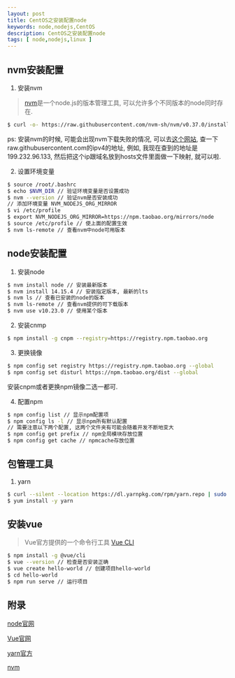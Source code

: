 ```yaml
---
layout: post
title: CentOS之安装配置node
keywords: node,nodejs,CentOS
description: CentOS之安装配置node
tags: [ node,nodejs,linux ]
---
```


## nvm安装配置
1. 安装nvm
> [nvm](https://github.com/nvm-sh/nvm)是一个node.js的版本管理工具, 可以允许多个不同版本的node同时存在.

```bash
$ curl -o- https://raw.githubusercontent.com/nvm-sh/nvm/v0.37.0/install.sh | bash
```
ps: 安装nvm的时候, 可能会出现nvm下载失败的情况, 可以去[这个网站](https://www.ipaddress.com), 查一下raw.githubusercontent.com的ipv4的地址, 例如, 我现在查到的地址是199.232.96.133, 然后把这个ip跟域名放到hosts文件里面做一下映射, 就可以啦.

2. 设置环境变量
```bash
$ source /root/.bashrc
$ echo $NVM_DIR // 验证环境变量是否设置成功
$ nvm --version // 验证nvm是否安装成功
// 添加环境变量 NVM_NODEJS_ORG_MIRROR
$ vi /etc/profile
$ export NVM_NODEJS_ORG_MIRROR=https://npm.taobao.org/mirrors/node
$ source /etc/profile // 使上面的配置生效
$ nvm ls-remote // 查看nvm中node可用版本
```

## node安装配置
1. 安装node
```bash
$ nvm install node // 安装最新版本
$ nvm install 14.15.4 // 安装指定版本, 最新的lts
$ nvm ls // 查看已安装的node的版本
$ nvm ls-remote // 查看nvm提供的可下载版本
$ nvm use v10.23.0 // 使用某个版本
```

2. 安装cnmp
```bash
$ npm install -g cnpm --registry=https://registry.npm.taobao.org
```

3. 更换镜像
```bash
$ npm config set registry https://registry.npm.taobao.org --global
$ npm config set disturl https://npm.taobao.org/dist --global
```

安装cnpm或者更换npm镜像二选一都可.

4. 配置npm
```bash
$ npm config list // 显示npm配置项
$ npm config ls -l // 显示npm所有默认配置
// 需要注意以下两个配置, 这两个文件夹有可能会随着开发不断地变大
$ npm config get prefix // npm全局模块存放位置
$ npm config get cache // npmcache存放位置
```

## 包管理工具
1. yarn
```bash
$ curl --silent --location https://dl.yarnpkg.com/rpm/yarn.repo | sudo tee /etc/yum.repos.d/yarn.repo
$ yum install -y yarn
```

## 安装vue
> Vue官方提供的一个命令行工具 [Vue CLI](https://cli.vuejs.org/zh/guide/)

```bash
$ npm install -g @vue/cli
$ vue --version // 检查是否安装正确
$ vue create hello-world // 创建项目hello-world
$ cd hello-world
$ npm run serve // 运行项目
```


## 附录
[node官网](https://nodejs.org/zh-cn/)

[Vue官网](https://cn.vuejs.org/v2/guide/)

[yarn官方](https://classic.yarnpkg.com/zh-Hans/)

[nvm](https://github.com/nvm-sh/nvm)